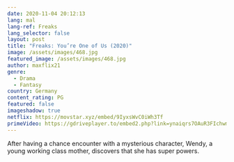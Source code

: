 ```yaml
---
date: 2020-11-04 20:12:13
lang: mal
lang-ref: Freaks
lang_selector: false
layout: post
title: "Freaks: You’re One of Us (2020)"
image: /assets/images/468.jpg
featured_image: /assets/images/468.jpg
author: maxflix21
genre:
  - Drama
  - Fantasy
country: Germany
content_rating: PG
featured: false
imageshadow: true
netflix: https://movstar.xyz/embed/9IyxsWvC0iWh3Tf
primeVideo: https://gdriveplayer.to/embed2.php?link=ynaiqrs7OAuR3FIchwmrAwRjHBtbYElPSPZqHDOhoUgxVFWr0YRZymtVqtFsIxLv7RYAmjZ4mfEmg9J1Rq3AFV2M5JNOIizuPMeFROp6BRBlYKF2%252F2axE1sRx86qM6Gy2GI49GLiD%252F8ay2wOcaF7IGhGKxlugAvqQDQzAtrxvcvkcQm6g3duznx3cHnaSHUQmixaTBXK8xFm%252BllE1L62aqYf7WBcCGue6eNhmgGkmVzn5NuVEdkVw8iWim0yosQgOWRXjKG3oMN2%252FJACXiG%252Blx
---
```

After having a chance encounter with a mysterious character, Wendy, a young working class mother, discovers that she has super powers.